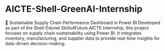 # AICTE-Shell-GreenAI-Internship
🚀 Sustainable Supply Chain Performance Dashboard in Power BI  Developed as part of the Shell-Edunet Skills4Future AICTE Internship, this project focuses on supply chain sustainability using Power BI. It integrates inventory, manufacturing, and supplier data to provide real-time insights for data-driven decision-making. 
